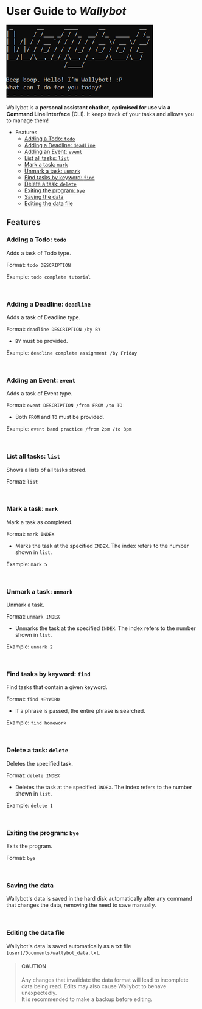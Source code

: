 # User Guide to ***Wallybot***

![Wallybot welcome message](wallybot_img.png)

Wallybot is a **personal assistant chatbot, optimised for use via a
Command Line Interface** (CLI).
It keeps track of your tasks and allows you to manage them!

- Features
  - [Adding a Todo: `todo`](#adding-a-todo-todo)
  - [Adding a Deadline: `deadline`](#adding-a-deadline-deadline)
  - [Adding an Event: `event`](#adding-an-event-event)
  - [List all tasks: `list`](#list-all-tasks-list)
  - [Mark a task: `mark`](#mark-a-task-mark)
  - [Unmark a task: `unmark`](#unmark-a-task-unmark)
  - [Find tasks by keyword: `find`](#find-tasks-by-keyword-find)
  - [Delete a task: `delete`](#delete-a-task-delete)
  - [Exiting the program: `bye`](#exiting-the-program-bye)
  - [Saving the data](#saving-the-data)
  - [Editing the data file](#editing-the-data-file)

## Features

### Adding a Todo: `todo`
Adds a task of Todo type.

Format: `todo DESCRIPTION`

Example: `todo complete tutorial`


&nbsp;
### Adding a Deadline: `deadline`
Adds a task of Deadline type.

Format: `deadline DESCRIPTION /by BY`

- `BY` must be provided.

Example: `deadline complete assignment /by Friday`


&nbsp;
### Adding an Event: `event`
Adds a task of Event type.

Format: `event DESCRIPTION /from FROM /to TO`

- Both `FROM` and `TO` must be provided.

Example: `event band practice /from 2pm /to 3pm`


&nbsp;
### List all tasks: `list`
Shows a lists of all tasks stored.

Format: `list`


&nbsp;
### Mark a task: `mark`
Mark a task as completed.

Format: `mark INDEX`

- Marks the task at the specified `INDEX`. The index refers to
the number shown in `list`.

Example: `mark 5`


&nbsp;
### Unmark a task: `unmark`
Unmark a task.

Format: `unmark INDEX`

- Unmarks the task at the specified `INDEX`. The index refers to
the number shown in `list`.

Example: `unmark 2`


&nbsp;
### Find tasks by keyword: `find`
Find tasks that contain a given keyword.

Format: `find KEYWORD`

- If a phrase is passed, the entire phrase is searched.

Example: `find homework`


&nbsp;
### Delete a task: `delete`
Deletes the specified task.

Format: `delete INDEX`

- Deletes the task at the specified `INDEX`. The index refers to
the number shown in `list`.

Example: `delete 1`


&nbsp;
### Exiting the program: `bye`
Exits the program.

Format: `bye`


&nbsp;
### Saving the data
Wallybot's data is saved in the hard disk automatically after
any command that changes the data, removing the need to save manually.


&nbsp;
### Editing the data file
Wallybot's data is saved automatically as a txt file 
`[user]/Documents/wallybot_data.txt`.

> #### CAUTION
> Any changes that invalidate the data format will lead to
> incomplete data being read. Edits may also cause Wallybot to
> behave unexpectedly.
> <br>
> It is recommended to make a backup
> before editing.
